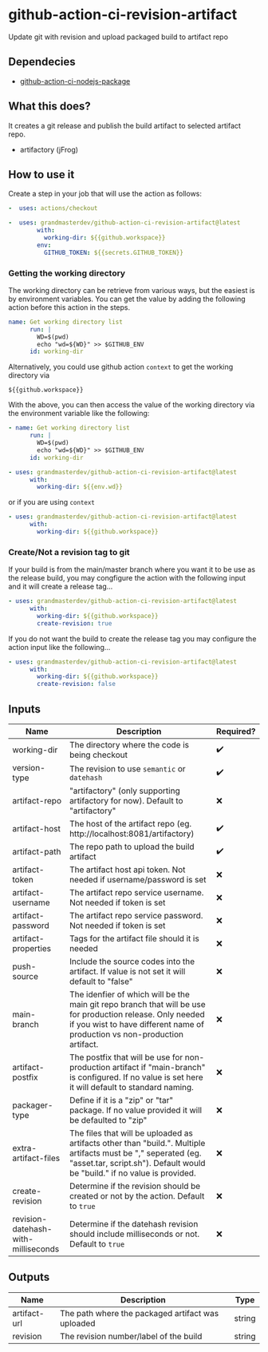 # github-action-ci-revision-artifact

Update git with revision and upload packaged build to artifact repo

## Dependecies

- [github-action-ci-nodejs-package](https://github.com/grandmasterdev/github-action-ci-nodejs-package)

## What this does?

It creates a git release and publish the build artifact to selected artifact repo.

- artifactory (jFrog)

## How to use it

Create a step in your job that will use the action as follows:

```yaml
-  uses: actions/checkout

-  uses: grandmasterdev/github-action-ci-revision-artifact@latest
        with:
          working-dir: ${{github.workspace}}
        env:
          GITHUB_TOKEN: ${{secrets.GITHUB_TOKEN}}

```

### Getting the working directory

The working directory can be retrieve from various ways, but the easiest is by environment variables.
You can get the value by adding the following action before this action in the steps.

```yaml
name: Get working directory list
      run: |
        WD=$(pwd)
        echo "wd=${WD}" >> $GITHUB_ENV
      id: working-dir

```

Alternatively, you could use github action `context` to get the working directory via

```
${{github.workspace}}
```

With the above, you can then access the value of the working directory via the environment variable like the following:

```yaml
- name: Get working directory list
      run: |
        WD=$(pwd)
        echo "wd=${WD}" >> $GITHUB_ENV
      id: working-dir

- uses: grandmasterdev/github-action-ci-revision-artifact@latest
      with:
        working-dir: ${{env.wd}}
```

or if you are using `context`

```yaml
- uses: grandmasterdev/github-action-ci-revision-artifact@latest
      with:
        working-dir: ${{github.workspace}}
```

### Create/Not a revision tag to git

If your build is from the main/master branch where you want it to be use as the release build, you may congfigure the action with the following input and it will create a release tag...

```yaml
- uses: grandmasterdev/github-action-ci-revision-artifact@latest
      with:
        working-dir: ${{github.workspace}}
        create-revision: true
```

If you do not want the build to create the release tag you may configure the action input like the following...

```yaml
- uses: grandmasterdev/github-action-ci-revision-artifact@latest
      with:
        working-dir: ${{github.workspace}}
        create-revision: false
```

## Inputs

| Name                                | Description                                                                                                                                                                                                 | Required?          |
| ----------------------------------- | ----------------------------------------------------------------------------------------------------------------------------------------------------------------------------------------------------------- | ------------------ |
| working-dir                         | The directory where the code is being checkout                                                                                                                                                              | :heavy_check_mark: |
| version-type                        | The revision to use `semantic` or `datehash`                                                                                                                                                                | :heavy_check_mark: |
| artifact-repo                       | "artifactory" (only supporting artifactory for now). Default to "artifactory"                                                                                                                               | :x:                |
| artifact-host                       | The host of the artifact repo (eg. http://localhost:8081/artifactory)                                                                                                                                       | :heavy_check_mark: |
| artifact-path                       | The repo path to upload the build artifact                                                                                                                                                                  | :heavy_check_mark: |
| artifact-token                      | The artifact host api token. Not needed if username/password is set                                                                                                                                         | :x:                |
| artifact-username                   | The artifact repo service username. Not needed if token is set                                                                                                                                              | :x:                |
| artifact-password                   | The artifact repo service password. Not needed if token is set                                                                                                                                              | :x:                |
| artifact-properties                 | Tags for the artifact file should it is needed                                                                                                                                                              | :x:                |
| push-source                         | Include the source codes into the artifact. If value is not set it will default to "false"                                                                                                                  | :x:                |
| main-branch                         | The idenfier of which will be the main git repo branch that will be use for production release. Only needed if you wist to have different name of production vs non-production artifact.                    | :x:                |
| artifact-postfix                    | The postfix that will be use for non-production artifact if "main-branch" is configured. If no value is set here it will default to standard naming.                                                        | :x:                |
| packager-type                       | Define if it is a "zip" or "tar" package. If no value provided it will be defaulted to "zip"                                                                                                                | :x:                |
| extra-artifact-files                | The files that will be uploaded as artifacts other than "build.<extension>". Multiple artifacts must be "," seperated (eg. "asset.tar, script.sh"). Default would be "build.<ext>" if no value is provided. | :x:                |
| create-revision                     | Determine if the revision should be created or not by the action. Default to `true`                                                                                                                         | :x:                |
| revision-datehash-with-milliseconds | Determine if the datehash revision should include milliseconds or not. Default to `true`                                                                                                                    | :x:                |

## Outputs

| Name         | Description                                       | Type   |
| ------------ | ------------------------------------------------- | ------ |
| artifact-url | The path where the packaged artifact was uploaded | string |
| revision     | The revision number/label of the build            | string |
